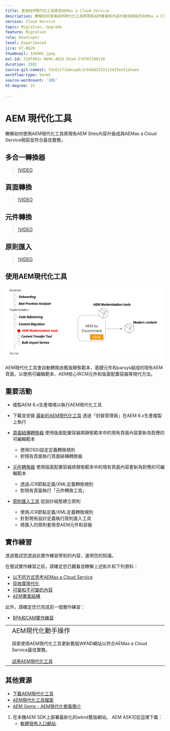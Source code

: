 ```yaml
---
title: 使用AEM現代化工具移至AEMas a Cloud Service
description: 瞭解如何使用AEM現代化工具將現有AEM專案和內容升級成相容於AEMas a Cloud Service。
version: Cloud Service
topic: Migration, Upgrade
feature: Migration
role: Developer
level: Experienced
jira: KT-8629
thumbnail: 336965.jpeg
exl-id: 310f492c-0095-4015-81a4-27d76f288138
duration: 2502
source-git-commit: f4c621f3a9caa8c2c64b8323312343fe421a5aee
workflow-type: tm+mt
source-wordcount: '385'
ht-degree: 1%

---
```



# AEM 現代化工具

瞭解如何使用AEM現代化工具將現有AEM Sites內容升級成與AEMas a Cloud Service相容並符合最佳實務。

## 多合一轉換器

>[!VIDEO](https://video.tv.adobe.com/v/338802?quality=12&learn=on)

## 頁面轉換

>[!VIDEO](https://video.tv.adobe.com/v/338799?quality=12&learn=on)

## 元件轉換

>[!VIDEO](https://video.tv.adobe.com/v/338788?quality=12&learn=on)

## 原則匯入

>[!VIDEO](https://video.tv.adobe.com/v/338797?quality=12&learn=on)

## 使用AEM現代化工具

![AEM現代化工具生命週期](./assets/aem-modernization-tools.png)

AEM現代化工具會自動轉換由舊版靜態範本、基礎元件和parsys組成的現有AEM頁面，以使用可編輯範本、AEM核心WCM元件和版面配置容器等現代方法。

## 重要活動

+ 複製AEM 6.x生產環境以執行AEM現代化工具
+ 下載並安裝 [最新的AEM現代化工具](https://github.com/adobe/aem-modernize-tools/releases/latest) 透過「封裝管理員」在AEM 6.x生產複製上執行

+ [頁面結構轉換器](https://opensource.adobe.com/aem-modernize-tools/pages/structure/about.html) 使用版面配置容器將靜態範本中的現有頁面內容更新為對應的可編輯範本
   + 使用OSGi設定定義轉換規則
   + 對現有頁面執行頁面結構轉換器

+ [元件轉換器](https://opensource.adobe.com/aem-modernize-tools/pages/component/about.html) 使用版面配置容器將靜態範本中的現有頁面內容更新為對應的可編輯範本
   + 透過JCR節點定義/XML定義轉換規則
   + 對現有頁面執行「元件轉換工具」

+ [原則匯入工具](https://opensource.adobe.com/aem-modernize-tools/pages/policy/about.html) 從設計組態建立原則
   + 使用JCR節點定義/XML定義轉換規則
   + 針對現有設計定義執行原則匯入工具
   + 將匯入的原則套用至AEM元件和容器

## 實作練習

透過嘗試您透過此實作練習學到的內容，運用您的知識。

在嘗試實作練習之前，請確定您已觀看並瞭解上述影片和下列資料：

+ [以不同方式思考AEMas a Cloud Service](./introduction.md)
+ [存放庫現代化](./repository-modernization.md)
+ [可變和不可變的內容](../../developing/basics/mutable-immutable.md)
+ [AEM專案結構](https://experienceleague.adobe.com/docs/experience-manager-cloud-service/implementing/developing/aem-project-content-package-structure.html)

此外，請確定您已完成前一個實作練習：

+ [BPA和CAM實作練習](./bpa-and-cam.md#hands-on-exercise)

<table style="border-width:0">
    <tr>
        <td style="width:150px">
            <a  rel="noreferrer"
                target="_blank"
                href="https://github.com/adobe/aem-cloud-engineering-video-series-exercises/tree/session2-migration#bootcamp---session-2-migration-methodology"><img alt="實作練習GitHub存放庫" src="./assets/github.png"/>
            </a>        
        </td>
        <td style="width:100%;margin-bottom:1rem;">
            <div style="font-size:1.25rem;font-weight:400;">AEM現代化動手操作</div>
            <p style="margin:1rem 0">
                探索使用AEM現代化工具更新舊版WKND網站以符合AEMas a Cloud Service最佳實務。
            </p>
            <a  rel="noreferrer"
                target="_blank"
                href="https://github.com/adobe/aem-cloud-engineering-video-series-exercises/tree/session2-migration#bootcamp---session-2-migration-methodology" class="spectrum-Button spectrum-Button--primary spectrum-Button--sizeM">
                <span class="spectrum-Button-label has-no-wrap has-text-weight-bold">試用AEM現代化工具</span>
            </a>
        </td>
    </tr>
</table>

## 其他資源

+ [下載AEM現代化工具](https://github.com/adobe/aem-modernize-tools/releases/latest)
+ [AEM現代化工具檔案](https://opensource.adobe.com/aem-modernize-tools/)
+ [AEM Gems - AEM現代化套裝簡介](https://helpx.adobe.com/experience-manager/kt/eseminars/gems/Introducing-the-AEM-Modernization-Suite.html)

1. 在本機AEM SDK上部署最新化的wknd舊版網站。 AEM ASK可從這裡下載：
   + [軟體發佈入口網站](https://experience.adobe.com/#/downloads/content/software-distribution/en/general.html).
